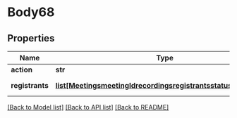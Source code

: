 # Body68

## Properties
Name | Type | Description | Notes
------------ | ------------- | ------------- | -------------
**action** | **str** |  | 
**registrants** | [**list[MeetingsmeetingIdrecordingsregistrantsstatusRegistrants]**](MeetingsmeetingIdrecordingsregistrantsstatusRegistrants.md) | List of registrants | [optional] 

[[Back to Model list]](../README.md#documentation-for-models) [[Back to API list]](../README.md#documentation-for-api-endpoints) [[Back to README]](../README.md)

